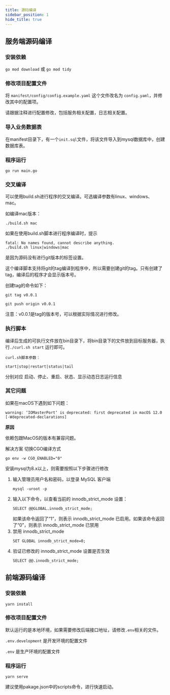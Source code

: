 ```yaml
---
title: 源码编译
sidebar_position: 1
hide_title: true
---
```


## 服务端源码编译

### 安装依赖

`go mod download` 或 `go mod tidy`

### 修改项目配置文件

将 `manifest/config/config.example.yaml` 这个文件改名为 `config.yaml`，并修改其中的配置项。


请跟据注释进行配置修改，包括服务相关配置，日志相关配置。

### 导入业务数据表
在manifest目录下，有一个`init.sql`文件，将该文件导入到mysql数据库中，创建数据库表。

### 程序运行

`go run main.go`

### 交叉编译

可以使用build.sh进行程序的交叉编译。可选编译参数有linux、windows、mac。

如编译mac版本：
```shell
./build.sh mac
```

如果在使用build.sh脚本进行程序编译时，提示

```
fatal: No names found, cannot describe anything.
./build.sh linux|windows|mac

```
是因为源码没有进行git版本的标签设置。

这个编译脚本支持将git的tag编译到程序中，所以需要创建git的tag。只有创建了tag，编译后的程序才会显示版本号。

创建tag的命令如下：
```
git tag v0.0.1

git push origin v0.0.1
```
注意：v0.0.1是tag的版本号，可以根据实际情况进行修改。

### 执行脚本

编译后生成的可执行文件放在bin目录下，将bin目录下的文件放到目标服务器，执行`./curl.sh start` 运行即可。

```
curl.sh脚本参数：

start|stop|restart|status|tail

```

分别对应 启动、停止、重启、状态、显示动态日志运行信息



### 其它问题

如果在macOS下遇到如下问题：
```
warning: ‘IOMasterPort‘ is deprecated: first deprecated in macOS 12.0 [-Wdeprecated-declarations]
```
**原因**

依赖包跟MacOS的版本有兼容问题。

解决方案
切换CGO编译方式
```
go env -w CGO_ENABLED="0"
```

安装mysql为8.x以上，则需要按照以下步骤进行修改

1. 输入管理员用户名和密码，以登录 MySQL 客户端
   ```mysql
   mysql -uroot -p
   ```
2. 输入以下命令，以查看当前的 innodb_strict_mode 设置：
   ```mysql
   SELECT @@GLOBAL.innodb_strict_mode;
   ```
   如果该命令返回了“1”，则表示 innodb_strict_mode 已启用。如果该命令返回了“0”，则表示 innodb_strict_mode 已禁用
3. 禁用 innodb_strict_mode
   ```mysql
   SET GLOBAL innodb_strict_mode=0;
   ```
4. 验证已修改的 innodb_strict_mode 设置是否生效
   ```mysql
   SELECT @@.innodb_strict_mode;
   ```



## 前端源码编译

### 安装依赖

```shell
yarn install
```

### 修改项目配置文件

默认运行的是本地环境，如果需要修改后端接口地址，请修改`.env`相关的文件。

`.env.development` 是开发环境的配置文件

`.env` 是生产环境的配置文件

### 程序运行

```shell
yarn serve
```

建议使用pakage.json中的scripts命令，进行快速启动。
